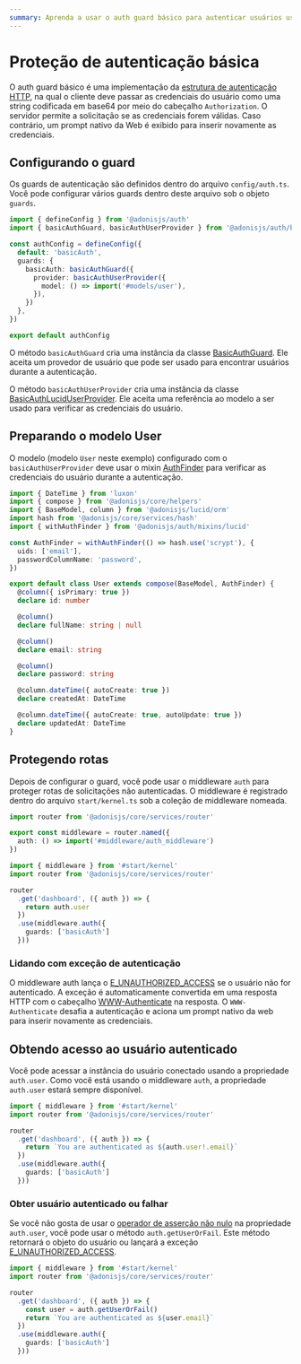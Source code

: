 ```yaml
---
summary: Aprenda a usar o auth guard básico para autenticar usuários usando a estrutura de autenticação HTTP.
---
```


# Proteção de autenticação básica

O auth guard básico é uma implementação da [estrutura de autenticação HTTP](https://developer.mozilla.org/en-US/docs/Web/HTTP/Authentication), na qual o cliente deve passar as credenciais do usuário como uma string codificada em base64 por meio do cabeçalho `Authorization`. O servidor permite a solicitação se as credenciais forem válidas. Caso contrário, um prompt nativo da Web é exibido para inserir novamente as credenciais.

## Configurando o guard
Os guards de autenticação são definidos dentro do arquivo `config/auth.ts`. Você pode configurar vários guards dentro deste arquivo sob o objeto `guards`.

```ts {2,7-11}
import { defineConfig } from '@adonisjs/auth'
import { basicAuthGuard, basicAuthUserProvider } from '@adonisjs/auth/basic_auth'

const authConfig = defineConfig({
  default: 'basicAuth',
  guards: {
    basicAuth: basicAuthGuard({
      provider: basicAuthUserProvider({
        model: () => import('#models/user'),
      }),
    })
  },
})

export default authConfig
```

O método `basicAuthGuard` cria uma instância da classe [BasicAuthGuard](https://github.com/adonisjs/auth/blob/main/modules/basic_auth_guard/guard.ts). Ele aceita um provedor de usuário que pode ser usado para encontrar usuários durante a autenticação.

O método `basicAuthUserProvider` cria uma instância da classe [BasicAuthLucidUserProvider](https://github.com/adonisjs/auth/blob/main/modules/basic_auth_guard/user_providers/lucid.ts). Ele aceita uma referência ao modelo a ser usado para verificar as credenciais do usuário.

## Preparando o modelo User
O modelo (modelo `User` neste exemplo) configurado com o `basicAuthUserProvider` deve usar o mixin [AuthFinder](./verifying_user_credentials.md#using-the-auth-finder-mixin) para verificar as credenciais do usuário durante a autenticação.

```ts {4-5,7-10,12}
import { DateTime } from 'luxon'
import { compose } from '@adonisjs/core/helpers'
import { BaseModel, column } from '@adonisjs/lucid/orm'
import hash from '@adonisjs/core/services/hash'
import { withAuthFinder } from '@adonisjs/auth/mixins/lucid'

const AuthFinder = withAuthFinder(() => hash.use('scrypt'), {
  uids: ['email'],
  passwordColumnName: 'password',
})

export default class User extends compose(BaseModel, AuthFinder) {
  @column({ isPrimary: true })
  declare id: number

  @column()
  declare fullName: string | null

  @column()
  declare email: string

  @column()
  declare password: string

  @column.dateTime({ autoCreate: true })
  declare createdAt: DateTime

  @column.dateTime({ autoCreate: true, autoUpdate: true })
  declare updatedAt: DateTime
}
```

## Protegendo rotas
Depois de configurar o guard, você pode usar o middleware `auth` para proteger rotas de solicitações não autenticadas. O middleware é registrado dentro do arquivo `start/kernel.ts` sob a coleção de middleware nomeada.

```ts
import router from '@adonisjs/core/services/router'

export const middleware = router.named({
  auth: () => import('#middleware/auth_middleware')
})
```

```ts {1,9}
import { middleware } from '#start/kernel'
import router from '@adonisjs/core/services/router'

router
  .get('dashboard', ({ auth }) => {
    return auth.user
  })
  .use(middleware.auth({
    guards: ['basicAuth']
  }))
```

### Lidando com exceção de autenticação

O middleware auth lança o [E_UNAUTHORIZED_ACCESS](https://github.com/adonisjs/auth/blob/main/src/errors.ts#L21) se o usuário não for autenticado. A exceção é automaticamente convertida em uma resposta HTTP com o cabeçalho [WWW-Authenticate](https://developer.mozilla.org/en-US/docs/Web/HTTP/Headers/WWW-Authenticate) na resposta. O `WWW-Authenticate` desafia a autenticação e aciona um prompt nativo da web para inserir novamente as credenciais.

## Obtendo acesso ao usuário autenticado
Você pode acessar a instância do usuário conectado usando a propriedade `auth.user`. Como você está usando o middleware `auth`, a propriedade `auth.user` estará sempre disponível.

```ts
import { middleware } from '#start/kernel'
import router from '@adonisjs/core/services/router'

router
  .get('dashboard', ({ auth }) => {
    return `You are authenticated as ${auth.user!.email}`
  })
  .use(middleware.auth({
    guards: ['basicAuth']
  }))
```

### Obter usuário autenticado ou falhar
Se você não gosta de usar o [operador de asserção não nulo](https://www.typescriptlang.org/docs/handbook/2/everyday-types.html#non-null-assertion-operator-postfix-) na propriedade `auth.user`, você pode usar o método `auth.getUserOrFail`. Este método retornará o objeto do usuário ou lançará a exceção [E_UNAUTHORIZED_ACCESS](../references/exceptions.md#e_unauthorized_access).

```ts {6-7}
import { middleware } from '#start/kernel'
import router from '@adonisjs/core/services/router'

router
  .get('dashboard', ({ auth }) => {
    const user = auth.getUserOrFail()
    return `You are authenticated as ${user.email}`
  })
  .use(middleware.auth({
    guards: ['basicAuth']
  }))
```
